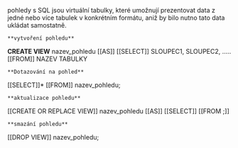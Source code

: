 pohledy s SQL jsou virtuální tabulky, které umožnují prezentovat data z jedné nebo více tabulek v konkrétním formátu, aniž by bilo nutno tato data ukládat samostatně.

	**vytvoření pohledu**

**CREATE VIEW** nazev_pohledu [[AS]]
[[SELECT]] SLOUPEC1, SLOUPEC2, .....
[[FROM]] NAZEV TABULKY

	**Dotazování na pohled**
[[SELECT]]* [[FROM]] nazev_pohledu;

	**aktualizace pohledu**

[[CREATE OR REPLACE VIEW]] nazev_pohledu [[AS]]
[[SELECT]]
[[FROM ;]]

	**smazání pohledu**
[[DROP VIEW]] nazev_pohledu;
